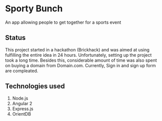 # Sporty Bunch 

An app allowing people to get together for a sports event

## Status

This project started in a hackathon (Brickhack) and was aimed at using fulfilling the entire idea in 24 hours. Unfortunately, setting up the project took a long time. Besides this, considerable amount of time was also spent on buying a domain from Domain.com. Currently, Sign in and sign up form are compleated. 

## Technologies used

1. Node.js
2. Angular 2
3. Express.js
4. OrientDB